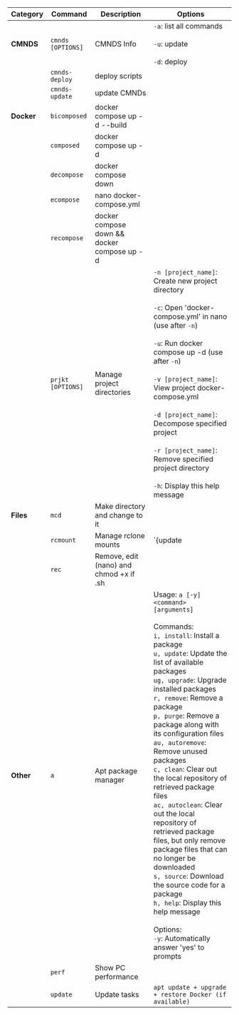 | Category      | Command              | Description                                       | Options                                                                                     |
|---------------|----------------------|---------------------------------------------------|--------------------------------------------------------------------------------------------|
| **CMNDS**     | `cmnds [OPTIONS]`    | CMNDS Info                                        | `-a`: list all commands<br><br>`-u`: update<br><br>`-d`: deploy                             |
|               | `cmnds-deploy`       | deploy scripts                                    |                                                                                            |
|               | `cmnds-update`       | update CMNDs                                      |                                                                                            |
| **Docker**    | `bicomposed`         | docker compose up -d --build                      |                                                                                            |
|               | `composed`           | docker compose up -d                              |                                                                                            |
|               | `decompose`          | docker compose down                              |                                                                                            |
|               | `ecompose`           | nano docker-compose.yml                          |                                                                                            |
|               | `recompose`          | docker compose down && docker compose up -d       |                                                                                            |
|               | `prjkt [OPTIONS]`    | Manage project directories                       | `-n [project_name]`: Create new project directory<br><br>`-c`: Open 'docker-compose.yml' in nano (use after `-n`)<br><br>`-u`: Run docker compose up -d (use after `-n`)<br><br>`-v [project_name]`: View project docker-compose.yml<br><br>`-d [project_name]`: Decompose specified project<br><br>`-r [project_name]`: Remove specified project directory<br><br>`-h`: Display this help message |
| **Files**     | `mcd`                | Make directory and change to it                   |                                                                                            |
|               | `rcmount`             | Manage rclone mounts                             | `{update|start|stop|restart|state}` - Update, start, stop, restart, or show state for rclone mounts |
|               | `rec`                | Remove, edit (nano) and chmod +x if .sh           |                                                                                            |
| **Other**     | `a`                  | Apt package manager                               | Usage: `a [-y] <command> [arguments]`<br><br>Commands:<br>`i, install`: Install a package<br>`u, update`: Update the list of available packages<br>`ug, upgrade`: Upgrade installed packages<br>`r, remove`: Remove a package<br>`p, purge`: Remove a package along with its configuration files<br>`au, autoremove`: Remove unused packages<br>`c, clean`: Clear out the local repository of retrieved package files<br>`ac, autoclean`: Clear out the local repository of retrieved package files, but only remove package files that can no longer be downloaded<br>`s, source`: Download the source code for a package<br>`h, help`: Display this help message<br><br>Options:<br>`-y`: Automatically answer 'yes' to prompts |
|               | `perf`               | Show PC performance                              |                                                                                            |
|               | `update`             | Update tasks                                     | `apt update + upgrade + restore Docker (if available)`                                         |
